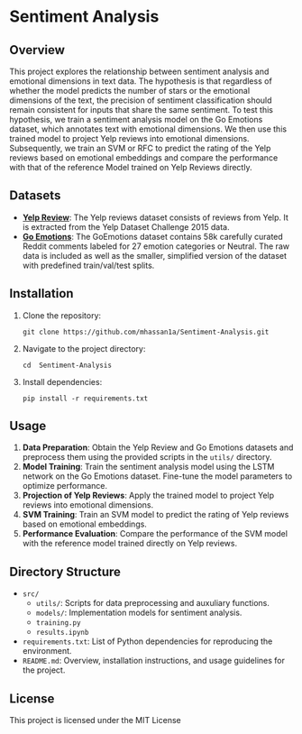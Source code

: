 # Sentiment Analysis 

## Overview
This project explores the relationship between sentiment analysis and emotional dimensions in text data. The hypothesis is that regardless of whether the model predicts the number of stars or the emotional dimensions of the text, the precision of sentiment classification should remain consistent for inputs that share the same sentiment. To test this hypothesis, we train a sentiment analysis model on the Go Emotions dataset, which annotates text with emotional dimensions. We then use this trained model to project Yelp reviews into emotional dimensions. Subsequently, we train an SVM or RFC to predict the rating of the Yelp reviews based on emotional embeddings and compare the performance with that of the reference Model trained on Yelp Reviews directly.

## Datasets
- **[Yelp Review](https://huggingface.co/datasets/yelp_review_full)**: The Yelp reviews dataset consists of reviews from Yelp. It is extracted from the Yelp Dataset Challenge 2015 data.
- **[Go Emotions](https://huggingface.co/datasets/go_emotions)**: The GoEmotions dataset contains 58k carefully curated Reddit comments labeled for 27 emotion categories or Neutral. The raw data is included as well as the smaller, simplified version of the dataset with predefined train/val/test splits.

## Installation
1. Clone the repository:
   ```
   git clone https://github.com/mhassan1a/Sentiment-Analysis.git
   ```
2. Navigate to the project directory:
   ```
   cd  Sentiment-Analysis

   ```
3. Install dependencies:
   ```
   pip install -r requirements.txt
   ```

## Usage
1. **Data Preparation**: Obtain the Yelp Review and Go Emotions datasets and preprocess them using the provided scripts in the `utils/` directory.
2. **Model Training**: Train the sentiment analysis model using the LSTM network on the Go Emotions dataset. Fine-tune the model parameters to optimize performance.
3. **Projection of Yelp Reviews**: Apply the trained model to project Yelp reviews into emotional dimensions.
4. **SVM Training**: Train an SVM model to predict the rating of Yelp reviews based on emotional embeddings.
5. **Performance Evaluation**: Compare the performance of the SVM model with the reference model trained directly on Yelp reviews.

## Directory Structure
- `src/`
    - `utils/`: Scripts for data preprocessing and auxuliary functions.
    - `models/`: Implementation  models for sentiment analysis.
    - `training.py`
    - `results.ipynb`
- `requirements.txt`: List of Python dependencies for reproducing the environment.
- `README.md`: Overview, installation instructions, and usage guidelines for the project.


## License
This project is licensed under the MIT License 
